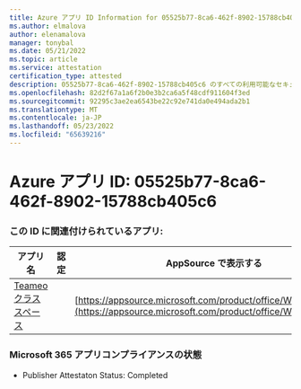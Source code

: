 ```yaml
---
title: Azure アプリ ID Information for 05525b77-8ca6-462f-8902-15788cb405c6
ms.author: elmalova
author: elenamalova
manager: tonybal
ms.date: 05/21/2022
ms.topic: article
ms.service: attestation
certification_type: attested
description: 05525b77-8ca6-462f-8902-15788cb405c6 のすべての利用可能なセキュリティとコンプライアンス情報。
ms.openlocfilehash: 82d2f67a1a6f2b0e3b2ca6a5f48cdf911604f3ed
ms.sourcegitcommit: 92295c3ae2ea6543be22c92e741da0e494ada2b1
ms.translationtype: MT
ms.contentlocale: ja-JP
ms.lasthandoff: 05/23/2022
ms.locfileid: "65639216"
---
```

# <a name="azure-app-id-05525b77-8ca6-462f-8902-15788cb405c6"></a>Azure アプリ ID: 05525b77-8ca6-462f-8902-15788cb405c6


### <a name="apps-associated-with-this-id"></a>この ID に関連付けられているアプリ:
| **アプリ名** | **認定** | **AppSource で表示する** |
|--------------|---------------|-----------------------|
| [Teameo クラス スペース](../forward/WA200003630.md) |  | [https://appsource.microsoft.com/product/office/WA200003630](https://appsource.microsoft.com/product/office/WA200003630) |

### <a name="microsoft-365-app-compliance-status"></a>Microsoft 365 アプリコンプライアンスの状態
- Publisher Attestaton Status: Completed
